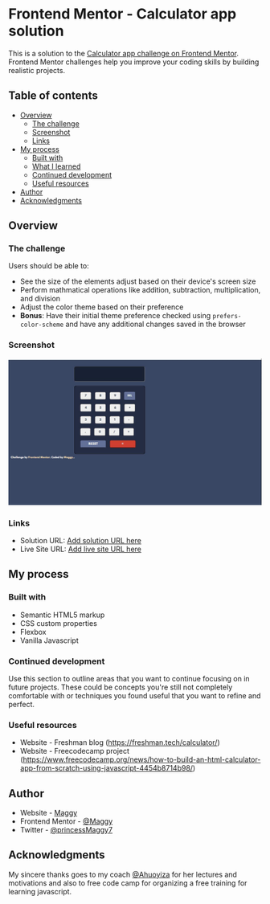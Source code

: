 # Frontend Mentor - Calculator app solution

This is a solution to the [Calculator app challenge on Frontend Mentor](https://www.frontendmentor.io/challenges/calculator-app-9lteq5N29). Frontend Mentor challenges help you improve your coding skills by building realistic projects. 

## Table of contents

- [Overview](#overview)
  - [The challenge](#the-challenge)
  - [Screenshot](#screenshot)
  - [Links](#links)
- [My process](#my-process)
  - [Built with](#built-with)
  - [What I learned](#what-i-learned)
  - [Continued development](#continued-development)
  - [Useful resources](#useful-resources)
- [Author](#author)
- [Acknowledgments](#acknowledgments)



## Overview

### The challenge

Users should be able to:

- See the size of the elements adjust based on their device's screen size
- Perform mathmatical operations like addition, subtraction, multiplication, and division
- Adjust the color theme based on their preference
- **Bonus**: Have their initial theme preference checked using `prefers-color-scheme` and have any additional changes saved in the browser

### Screenshot

![](./screenshot.jpg)

### Links

- Solution URL: [Add solution URL here](https://github.com/PrincessMaggy/calculator-app)
- Live Site URL: [Add live site URL here](https://calculator-app-q2vigg30g-princessmaggy.vercel.app/)

## My process

### Built with

- Semantic HTML5 markup
- CSS custom properties
- Flexbox
- Vanilla Javascript




### Continued development

Use this section to outline areas that you want to continue focusing on in future projects. These could be concepts you're still not completely comfortable with or techniques you found useful that you want to refine and perfect.



### Useful resources
- Website - Freshman blog (https://freshman.tech/calculator/)
- Website - Freecodecamp project (https://www.freecodecamp.org/news/how-to-build-an-html-calculator-app-from-scratch-using-javascript-4454b8714b98/)


## Author

- Website - [Maggy](https://)
- Frontend Mentor - [@Maggy](https://www.frontendmentor.io/profile/Maggy-lab)
- Twitter - [@princessMaggy7](https://www.twitter.com/princessMaggy7)


## Acknowledgments
My sincere thanks goes to my coach [@Ahuoyiza](https://github.com/Ahuoyiza) for her lectures and motivations and also to free code camp for organizing a free training for learning javascript.